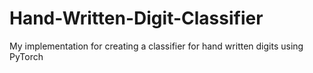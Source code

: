# Hand-Written-Digit-Classifier
My implementation for creating a classifier for hand written digits using PyTorch
